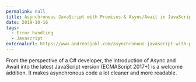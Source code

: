 ```yaml
---
permalink: null
title: Asynchronous JavaScript with Promises & Async/Await in JavaScript
date: 2019-10-16
tags:
  - Error handling
  - Javascript
externalurl: https://www.andreasjakl.com/asynchronous-javascript-with-promises-async-await-in-javascript/
---
```


From the perspective of a C# developer, the introduction of Async and Await into the latest JavaScript version (ECMAScript 2017+) is a welcome addition. It makes asynchronous code a lot cleaner and more readable.
